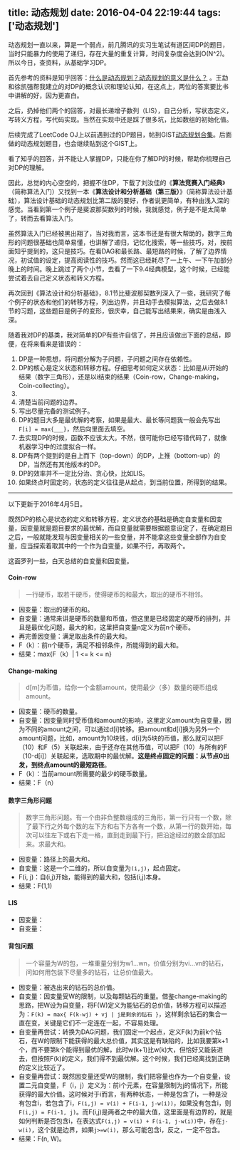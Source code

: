 title: 动态规划
date: 2016-04-04 22:19:44
tags: ['动态规划']
---

动态规划一直以来，算是一个弱点，前几腾讯的实习生笔试有道区间DP的题目，当时只能暴力的使用了递归，存在大量的重复计算，时间复杂度会达到O(N^2)。所以今日，查资料，从基础学习DP。


<!--more-->

首先参考的资料是知乎回答：[什么是动态规划？动态规划的意义是什么？](https://www.zhihu.com/topic/19660018) 。王勐和徐凯强帮我建立的对DP的概念认识和理论认知，在这点上，两位的答案要比书中讲解的好，因为更直白。


之后，扔掉他们两个的回答，对最长递增子数列（LIS），自己分析，写状态定义，写转义方程，写代码实现。当然在实现中还是踩了很多坑，比如数组的初始化值。


后续完成了LeetCode OJ上以前遇到过的DP题目，帖到GIST[动态规划合集](https://gist.github.com/Shitaibin/06c0eef2a077c7879ed69338c9fd9560)。后面做的动态规划题目，也会继续贴到这个GIST上。


看了知乎的回答，并不能让人掌握DP，只能在你了解DP的时候，帮助你梳理自己对DP的理解。


因此，总觉的内心空空的，把握不住DP，下载了刘汝佳的《**算法竞赛入门经典**》（简称算法入门）又找到一本《**算法设计和分析基础（第三版）**》（简称算法设计基础），算法设计基础的动态规划比第二版的要好，作者说更简单，有种由浅入深的感觉。当看到第一个例子是斐波那契数列的时候，我就感觉，例子是不是太简单了，转而去看算法入门。

虽然算法入门已经被黑出翔了，当对我而言，这本书还是有很大帮助的，数字三角形的问题很基础也简单易懂，也讲解了递归，记忆化搜索，等一些技巧，对，按前面知乎提到的，这只是技巧。在看DAG和最长路、最短路的时候，了解了边界情况，初试值的设定，提高阅读性的技巧。然而这已经耗尽了一上午、一下午加部分晚上的时间。晚上跳过了两个小节，去看了一下9.4经典模型，这个时候，已经能尝试着去自己定义状态和转义方程。


再次回到《算法设计和分析基础》，8.1节比斐波那契数列深入了一些，我研究了每个例子的状态和他们的转移方程，列出边界，并且动手去模拟算法，之后去做8.1节的习题，这些题目是例子的变形，很庆幸，自己能写出结果来，确实是由浅入深。


随着我对DP的基类，我对简单的DP有些许自信了，并且应该做出下面的总结，即便，在将来看来是错误的：

1. DP是一种思想，将问题分解为子问题，子问题之间存在依赖性。
2. DP的核心是定义状态和转移方程。仔细思考如何定义状态：比如是从i开始的结果（数字三角形），还是以i结束的结果（Coin-row，Change-making，Coin-collecting）。
1. 
3. 清楚当前问题的边界。
3. 写出尽量完备的测试例子。
4. DP的题目大多是最优解的考察，如果是最大、最长等问题我一般会先写出`F[i] = max{___}`，然后向里面去填空。
5. 去实现DP的时候，函数不应该太大。不然，很可能你已经写错代码了，就像机器学习中的过度拟合一样。
6. DP有两个提到的是自上而下（top-down）的DP，上推（bottom-up）的DP，当然还有其他版本的DP。
7. DP的效率并不一定比分治、贪心快，比如LIS。
8. 如果终点时固定的，状态的定义往往是从起点，到当前位置，所得到的结果。


-----------------


以下更新于2016年4月5日。


既然DP的核心是状态的定义和转移方程，定义状态的基础是确定自变量和因变量，因变量就是题目要求的最优解，而自变量就需要根据题意设定了，在确定题目之后，一般就能发现与因变量相关的一些变量，并不能拿这些变量全部作为自变量，应当探索着取其中的一个作为自变量，如果不行，再取两个。


这面罗列一些，白天总结的自变量和因变量。


#### Coin-row

> 一行硬币，取若干硬币，使得硬币的和最大，取出的硬币不相邻。

- 因变量：取出的硬币的和。
- 自变量：通常来讲是硬币的数量和币值，但这里是已经固定的硬币的排列，并且是最优化问题，最大的和，这里把自变量n定义为前n个硬币。
- 再完善因变量：满足取出条件的最大和。
- F（k）：前n个硬币，满足不相邻条件，所能得到的最大和。
- 结果：max{F（k）| 1 <= k <= n}

#### Change-making

> d[m]为币值，给你一个金额amount，使用最少（多）数量的硬币组成amount。

- 因变量：硬币的数量。
- 自变量：因变量同时受币值和amount的影响，这里定义amount为自变量，因为不同的amount之间，可以通过d[i]转移。把amount和d[i]换为另外一个amount问题，比如，amount为10块钱，d[i]为5块的币值，那么就可以把F（10）和F（5）关联起来，由于还存在其他币值，可以把F（10）与所有的F（10-d[i]）关联起来，选取期中的最优解。**这是终点固定的问题：从节点0出发，到终点amount的最短路径**。
- F（k）：当前amount所需要的最少的硬币数量。
- 结果：F（n）

#### 数字三角形问题

> 数字三角形问题。有一个由非负整数组成的三角形，第一行只有一个数，除了最下行之外每个数的左下方和右下方各有一个数，从第一行的数开始，每次可以往左下或右下走一格，直到走到最下行，把沿途经过的数全部加起来。求最大和。


- 因变量：路径上的最大和。
- 自变量：这是一个二维的，所以自变量为`(i,j)`，起点固定。
- F(i, j)：自(i,j)开始，能得到的最大和，包括(i,j)本身。
- 结果：F(1,1)

#### LIS

- 因变量：
- 自变量：



#### 背包问题


> 一个容量为W的包，一堆重量分别为w1...wn，价值分别为vi...vn的钻石，问如何用包装下尽量多的钻石，让总价值最大。

- 因变量：被选出来的钻石的总价值。
- 自变量：因变量受W的限制，以及每颗钻石的重量。借鉴change-making的思路，把W设为自变量，将F(W)定义为能钻石的总价值，转移方程可以描述为：`F(k) = max{ F(k-wj) + vj | j是剩余的钻石 }`，这样剩余钻石的集合一直在变，关键是它们不一定连在一起，不容易处理。
- 自变量再尝试：转换为DAG问题，我们固定一个起点，定义F(k)为前k个钻石，在W的限制下能获得的最大总价值，其实这是有缺陷的，比如我要第k+1个，而不要第k个能得到最优的解，此时w(k+1)比w(k)大，但恰好又能装进去，但按照F(k)的定义，我们得不到最优解。这个时候，我们已经离找到正确的定义比较近了。
- 自变量再尝试：既然因变量还受W的限制，我们把容量也作为一个自变量，设置二元自变量，F（i，j）定义为：前i个元素，在容量限制为j的情况下，所能获得的最大价值。这时候对于i而言，有两种状态，一种是包含了i，一种是没有包含i，若包含了i，`F(i,j) = v(i) + F(i-1, j-w(i))`，如果没有包含i，则`F(i,j) = F(i-1, j)`。而F(i,j)是两者之中的最大值，这里面是有边界的，就是如何判断是否包含i，在表达式`F(i,j) = v(i) + F(i-1, j-w(i))`中，存在`j-w(i)`，这个就是边界，如果`j>=w(i)`，那么可能包含i，反之，一定不包含。
- 结果：F(n, W)。



